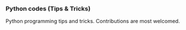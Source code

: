 ### Python codes (Tips & Tricks)

Python programming tips and tricks. Contributions are most welcomed.


